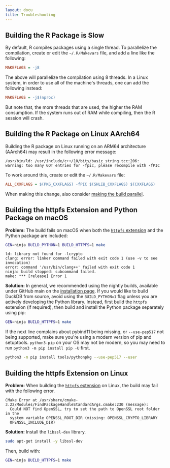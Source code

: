 ```yaml
---
layout: docu
title: Troubleshooting
---
```


## Building the R Package is Slow

By default, R compiles packages using a single thread.
To parallelize the compilation, create or edit the `~/.R/Makevars` file, and add a line like the following:

```ini
MAKEFLAGS = -j8
```

The above will parallelize the compilation using 8 threads. In a Linux system, in order to use all of the machine's threads, one can add the following instead:

```ini
MAKEFLAGS = -j$(nproc)
```

But note that, the more threads that are used, the higher the RAM consumption. If the system runs out of RAM while compiling, then the R session will crash.

## Building the R Package on Linux AArch64

Building the R package on Linux running on an ARM64 architecture (AArch64) may result in the following error message:

```console
/usr/bin/ld: /usr/include/c++/10/bits/basic_string.tcc:206:
warning: too many GOT entries for -fpic, please recompile with -fPIC
```

To work around this, create or edit the `~/.R/Makevars` file:

```ini
ALL_CXXFLAGS = $(PKG_CXXFLAGS) -fPIC $(SHLIB_CXXFLAGS) $(CXXFLAGS)
```

When making this change, also consider [making the build parallel](#building-the-r-package-is-slow).

## Building the httpfs Extension and Python Package on macOS

**Problem:** The build fails on macOS when both the [`httpfs` extension](../../extensions/httpfs) and the Python package are included:

```bash
GEN=ninja BUILD_PYTHON=1 BUILD_HTTPFS=1 make
```

```console
ld: library not found for -lcrypto
clang: error: linker command failed with exit code 1 (use -v to see invocation)
error: command '/usr/bin/clang++' failed with exit code 1
ninja: build stopped: subcommand failed.
make: *** [release] Error 1
```

**Solution:**
In general, we recommended using the nightly builds, available under GitHub main on the [installation page](/docs/installation).
If you would like to build DuckDB from source, avoid using the `BUILD_PYTHON=1` flag unless you are actively developing the Python library.
Instead, first build the `httpfs` extension (if required), then build and install the Python package separately using pip:

```bash
GEN=ninja BUILD_HTTPFS=1 make
```

If the next line complains about pybind11 being missing, or `--use-pep517` not being supported, make sure you're using a modern version of pip and setuptools.
`python3-pip` on your OS may not be modern, so you may need to run `python3 -m pip install pip -U` first.

```bash
python3 -m pip install tools/pythonpkg --use-pep517 --user
```

## Building the httpfs Extension on Linux

**Problem:** When building the [`httpfs` extension](/docs/extensions/httpfs) on Linux, the build may fail with the following error.

```console
CMake Error at /usr/share/cmake-3.22/Modules/FindPackageHandleStandardArgs.cmake:230 (message):
  Could NOT find OpenSSL, try to set the path to OpenSSL root folder in the
  system variable OPENSSL_ROOT_DIR (missing: OPENSSL_CRYPTO_LIBRARY
  OPENSSL_INCLUDE_DIR)
```

**Solution:** Install the `libssl-dev` library.

```bash
sudo apt-get install -y libssl-dev
```

Then, build with:

```bash
GEN=ninja BUILD_HTTPFS=1 make
```
